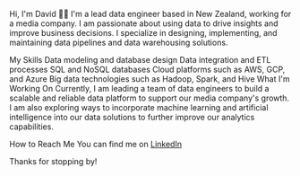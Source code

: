 Hi, I'm David 👋🏽
I'm a lead data engineer based in New Zealand, working for a media company. I am passionate about using data to drive insights and improve business decisions. I specialize in designing, implementing, and maintaining data pipelines and data warehousing solutions.

My Skills
Data modeling and database design
Data integration and ETL processes
SQL and NoSQL databases
Cloud platforms such as AWS, GCP, and Azure
Big data technologies such as Hadoop, Spark, and Hive
What I'm Working On
Currently, I am leading a team of data engineers to build a scalable and reliable data platform to support our media company's growth. I am also exploring ways to incorporate machine learning and artificial intelligence into our data solutions to further improve our analytics capabilities.

How to Reach Me
You can find me on [LinkedIn](https://www.linkedin.com/in/mrdavidpowell/)

Thanks for stopping by!

